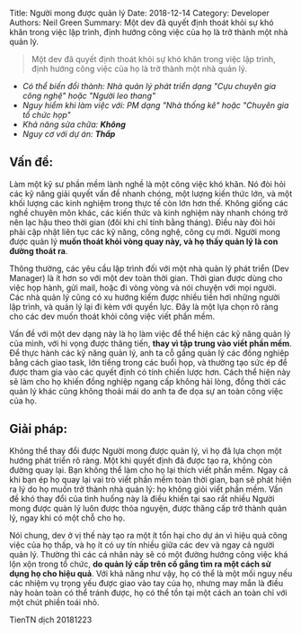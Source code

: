 Title: Người mong được quản lý 
Date: 2018-12-14
Category: Developer
Authors: Neil Green
Summary: Một dev đã quyết định thoát khỏi sự khó khăn trong việc lập trình, định hướng công việc của họ là trở thành một nhà quản lý.
> Một dev đã quyết định thoát khỏi sự khó khăn trong việc lập trình, định hướng công việc của họ là trở thành một nhà quản lý.

* _Có thể biến đổi thành: Nhà quản lý phát triển dạng "Cựu chuyên gia công nghệ" hoặc "Người leo thang"_
* _Nguy hiểm khi làm việc với: PM dạng "Nhà thống kê" hoặc "Chuyên gia tổ chức họp"_
* _Khả năng sửa chữa: **Không**_
* _Nguy cơ với dự án: **Thấp**_

## Vấn đề:
 
Làm một kỹ sư phần mềm lành nghề là một công việc khó khăn. Nó đòi hỏi các kỹ năng giải quyết vấn đề nhanh chóng, một lượng kiến thức lớn, và một khối lượng các kinh nghiệm trong thực tế còn lớn hơn thế. Không giống các nghề chuyên môn khác, các kiến thức và kinh nghiệm này nhanh chóng trở nên lạc hậu theo thời gian (đôi khi chỉ tính bằng tháng). Điều này đòi hỏi phải cập nhật liên tục các kỹ năng, công nghệ, công cụ mới. Người mong được quản lý **muốn thoát khỏi vòng quay này, và họ thấy quản lý là con đường thoát ra**.

Thông thường, các yêu cầu lập trình đối với một nhà quản lý phát triển (Dev Manager) là ít hơn so với một dev toàn thời gian. Thời gian được dùng cho việc họp hành, gửi mail, hoặc đi vòng vòng và nói chuyện với mọi người. Các nhà quản lý cũng có xu hướng kiếm được nhiều tiền hơi những người lập trình, và quản lý lại đi kèm với quyền lực. Đây là một lựa chọn rõ ràng cho các dev muốn thoát khỏi công việc viết phần mềm.

Vấn đề với một dev dạng này là họ làm việc để thể hiện các kỹ năng quản lý của mình, với hi vọng được thăng tiến, **thay vì tập trung vào viết phần mềm**. Để thực hành các kỹ năng quản lý, anh ta cỗ gắng quản lý các đồng nghiệp bằng cách giao task, lớn tiếng trong các buổi họp, và thường tạo sức ép để được tham gia vào các quyết định có tính chiến lược hơn. Cách thể hiện này sẽ làm cho họ khiến đồng nghiệp ngang cấp không hài lòng, đồng thời các quản lý khác cũng không thoải mái do anh ta đe dọa sự an toàn công việc của họ.

## Giải pháp:

Không thể thay đổi được Người mong được quản lý, vì họ đã lựa chọn một hướng phát triển rõ ràng. Một khi quyết định đã được tạo ra, không còn đường quay lại. Bạn không thể làm cho họ lại thích viết phần mềm. Ngay cả khi bạn ép họ quay lại vai trò viết phần mềm toàn thời gian, bạn sẽ phát hiện ra lý do họ muốn trở thành nhà quản lý: họ không giỏi viết phần mềm. Vấn đề khó thay đổi của tình huống này là điều khiến tại sao rất nhiều Người mong được quản lý luôn được thỏa nguyện, được thăng cấp trở thành quản lý, ngay khi có một chỗ cho họ.

Nói chung, dev ở vị thế này tạo ra một ít tổn hại cho dự án vì hiệu quả công việc của họ thấp, và họ ít có uy tín nhiều giữa các dev và ngay cả người quản lý. Thường thì các cá nhân này sẽ có một đường hướng công việc khá lộn xộn trong tổ chức, **do quản lý cấp trên cố gắng tìm ra một cách sử dụng họ cho hiệu quả**. Với khả năng như vậy, họ có thể là một mối nguy nếu các nhiệm vụ trọng yếu được giao vào tay của họ, nhưng may mắn là điều này hoàn toàn có thể tránh được, họ có thể tồn tại một cách an toàn chỉ với một chút phiền toái nhỏ.

TienTN dịch 20181223    
